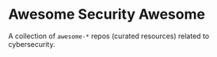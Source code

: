 # Awesome Security Awesome

A collection of `awesome-*` repos (curated resources) related to cybersecurity.
